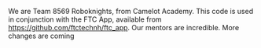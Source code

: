 We are Team 8569 Roboknights, from Camelot Academy. This code is used in conjunction with the FTC App, available from https://github.com/ftctechnh/ftc_app. Our mentors are incredible. More changes are coming
